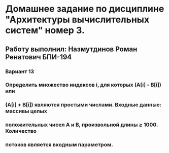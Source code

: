 # Домашнее задание по дисциплине "Архитектуры вычислительных систем" номер 3.
## Работу выполнил: Назмутдинов Роман Ренатович БПИ-194
### Вариант 13
### Определить множество индексов i, для которых (A[i] - B[i]) или
### (A[i] + B[i]) являются простыми числами. Входные данные: массивы целых
### положительных чисел А и B, произвольной длины ≥ 1000. Количество
### потоков является входным параметром.
